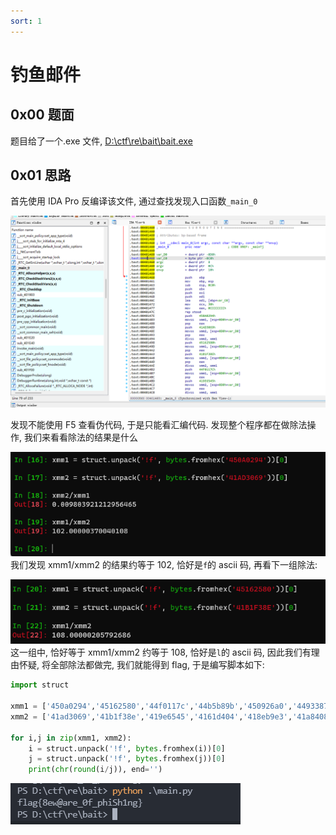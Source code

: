 ```yaml
---
sort: 1
---
```


# 钓鱼邮件

## 0x00 题面

题目给了一个.exe 文件, [D:\ctf\re\bait\bait.exe](D:\ctf\re\bait)

## 0x01 思路

首先使用 IDA Pro 反编译该文件, 通过查找发现入口函数`_main_0`

![](vx_images/3983458178450.png)

发现不能使用 F5 查看伪代码, 于是只能看汇编代码. 发现整个程序都在做除法操作, 我们来看看除法的结果是什么

![](vx_images/3106131189745.png)
我们发现 xmm1/xmm2 的结果约等于 102, 恰好是`f`的 ascii 码,
再看下一组除法:

![](vx_images/1905733190747.png)
这一组中, 恰好等于 xmm1/xmm2 约等于 108, 恰好是`l`的 ascii 码, 因此我们有理由怀疑, 将全部除法都做完, 我们就能得到 flag, 于是编写脚本如下:

```python
import struct

xmm1 = ['450a0294','45162580','44f0117c','44b5b89b','450926a0','4493387c','44a4ac60','44984d00','4361ef01','4501767a','446d88fa','446489d8','44f089e6','43711b39','44366fd6','4396b48f','44b7478f','4502d4b0','45078666','4451edba','44ba6006','445a57a2','44a4eddc','449b33ee','44d5c14c']
xmm2 = ['41ad3069','41b1f38e','419e6545','4161d404','418eb9e3','41a8408e','4150b1e6','4123d1bf','4061ef01','41aad666','41055a5f','4110d102','41a20c0f','40a0bcd1','40e4f0bc','404b0e39','4151765b','41a105c5','41a53620','4121df67','4165627e','418e9745','413feae4','4140df9b','415ae29c']

for i,j in zip(xmm1, xmm2):
    i = struct.unpack('!f', bytes.fromhex(i))[0]
    j = struct.unpack('!f', bytes.fromhex(j))[0]
    print(chr(round(i/j)), end='')
```

![](vx_images/1364640190924.png)
